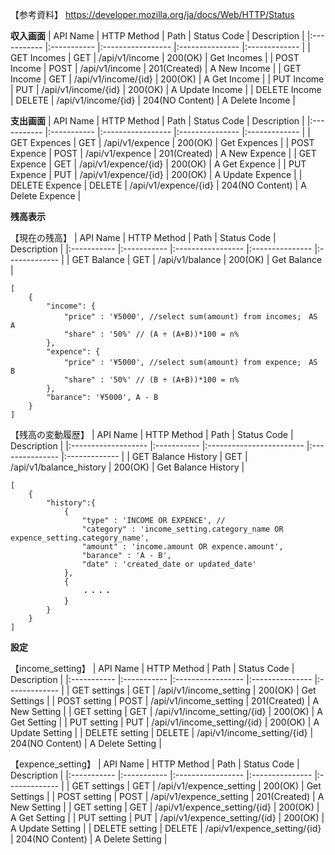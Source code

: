 【参考資料】
https://developer.mozilla.org/ja/docs/Web/HTTP/Status

**収入画面**
| API Name      | HTTP Method | Path                | Status Code     | Description     |
|:-----------   |:----------- |:-----------------   |:--------------- |:-------------   |
| GET Incomes   | GET         | /api/v1/income     | 200(OK)         | Get Incomes     |
| POST Income   | POST        | /api/v1/income      | 201(Created)    | A New Income    |
| GET Income    | GET         | /api/v1/income/{id} | 200(OK)         | A Get Income    |
| PUT Income    | PUT         | /api/v1/income/{id} | 200(OK)         | A Update Income |
| DELETE Income | DELETE      | /api/v1/income/{id} | 204(NO Content) | A Delete Income |

**支出画面**
| API Name       | HTTP Method | Path                 | Status Code     | Description      |
|:-----------    |:----------- |:-----------------    |:--------------- |:-------------    |
| GET Expences   | GET         | /api/v1/expence     | 200(OK)         | Get Expences     |
| POST Expence   | POST        | /api/v1/expence      | 201(Created)    | A New Expence    |
| GET Expence    | GET         | /api/v1/expence/{id} | 200(OK)         | A Get Expence    |
| PUT Expence    | PUT         | /api/v1/expence/{id} | 200(OK)         | A Update Expence |
| DELETE Expence | DELETE      | /api/v1/expence/{id} | 204(NO Content) | A Delete Expence |

**残高表示**

【現在の残高】
| API Name     | HTTP Method | Path               | Status Code     | Description     |
|:-----------  |:----------- |:-----------------  |:--------------- |:-------------   |
| GET Balance  | GET         | /api/v1/balance    | 200(OK)         | Get Balance     |

```
[
    {
        "income": {
            "price" : '¥5000', //select sum(amount) from incomes;　AS A
            "share" : '50%' // (A ÷ (A+B))*100 = n%
        },
        "expence": {
            "price" : '¥5000', //select sum(amount) from expence;　AS B
            "share" : '50%' // (B ÷ (A+B))*100 = n%
        },
        "barance": '¥5000', A - B
    }
]
```

【残高の変動履歴】
| API Name             | HTTP Method | Path                       | Status Code     | Description         |
|:-------------------  |:----------- |:------------------------   |:--------------- |:-------------       |
| GET Balance History  | GET         | /api/v1/balance_history    | 200(OK)         | Get Balance History |

```
[
    {
        "history":{
            {
                "type" : 'INCOME OR EXPENCE', //
                "category" : 'income_setting.category_name OR expence_setting.category_name',
                "amount" : 'income.amount OR expence.amount',
                "barance" : 'A - B',
                "date" : 'created_date or updated_date'
            },
            {
                ・・・・
            }
        }
    }
]
```

**設定**

【income_setting】
| API Name       | HTTP Method | Path                 | Status Code     | Description      |
|:-----------    |:----------- |:-----------------    |:--------------- |:-------------    |
| GET settings   | GET         | /api/v1/income_setting     | 200(OK)         | Get Settings     |
| POST setting   | POST        | /api/v1/income_setting      | 201(Created)    | A New Setting    |
| GET setting    | GET         | /api/v1/income_setting/{id} | 200(OK)         | A Get Setting    |
| PUT setting    | PUT         | /api/v1/income_setting/{id} | 200(OK)         | A Update Setting |
| DELETE setting | DELETE      | /api/v1/income_setting/{id} | 204(NO Content) | A Delete Setting |

【expence_setting】
| API Name       | HTTP Method | Path                 | Status Code     | Description      |
|:-----------    |:----------- |:-----------------    |:--------------- |:-------------    |
| GET settings   | GET         | /api/v1/expence_setting     | 200(OK)         | Get Settings     |
| POST setting   | POST        | /api/v1/expence_setting      | 201(Created)    | A New Setting    |
| GET setting    | GET         | /api/v1/expence_setting/{id} | 200(OK)         | A Get Setting    |
| PUT setting    | PUT         | /api/v1/expence_setting/{id} | 200(OK)         | A Update Setting |
| DELETE setting | DELETE      | /api/v1/expence_setting/{id} | 204(NO Content) | A Delete Setting |
